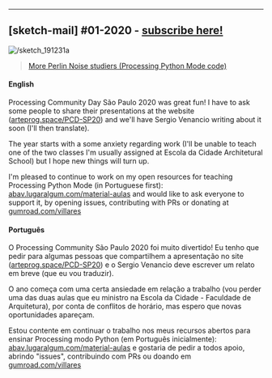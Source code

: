 ---

## [sketch-mail] #01-2020 - [subscribe here!](/sketch-mail)

![/sketch_191231a](https://abav.lugaralgum.com/sketch-a-day/2020/sketch_2020_01_25a/sketch_2020_01_25a.gif)

> [More Perlin Noise studiers (Processing Python Mode code)](https://github.com/villares/sketch-a-day/tree/master/2020/sketch_2020_01_25a)

#### English

Processing Community Day São Paulo 2020 was great fun! I have to ask some people to share their presentations at the website ([arteprog.space/PCD-SP20](http://rteprog.space/PCD-SP20)) and we'll have Sergio Venancio writing about it soon (I'll then translate).

The year starts with a some anxiety regarding work (I'll be unable to teach one of the two classes I'm usually assigned at Escola da Cidade Architetural School) but I hope new things will turn up.

I'm pleased to continue to work on my open resources for teaching Processing Python Mode (in Portuguese first): [abav.lugaralgum.com/material-aulas](https://abav.lugaralgum.com/material-aulas) and would like to ask everyone to support it, by opening issues, contributing with PRs or donating at [gumroad.com/villares](https://gumroad.com/villares)

#### Português

O Processing Community São Paulo 2020 foi muito divertido! Eu tenho que pedir para algumas pessoas que compartilhem a apresentação no site ([arteprog.space/PCD-SP20](http://rteprog.space/PCD-SP20)) e o Sergio Venancio deve escrever um relato em breve (que eu vou traduzir).

O ano começa com uma certa ansiedade em relação a trabalho (vou perder uma das duas aulas que eu ministro na Escola da Cidade - Faculdade de Arquitetura), por conta de conflitos de horário, mas espero que novas oportunidades apareçam.

Estou contente em continuar o trabalho nos meus recursos abertos para ensinar Processing modo Python (em Português inicialmente): [abav.lugaralgum.com/material-aulas](https://abav.lugaralgum.com/material-aulas) e gostaria de pedir a todos apoio, abrindo "issues", contribuindo com PRs ou doando em [gumroad.com/villares](https://gumroad.com/villares)



